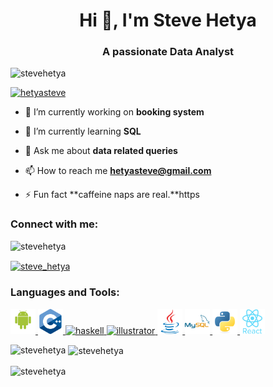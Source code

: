 
<h1 align="center">Hi 👋, I'm Steve Hetya</h1>
<h3 align="center">A passionate Data Analyst </h3>
    
    

<p align="left"> <img src="https://komarev.com/ghpvc/?username=stevehetya&label=Profile%20views&color=0e75b6&style=flat" alt="stevehetya" /> </p>

<p align="left"> <a href="https://twitter.com/hetyasteve" target="blank"><img src="https://img.shields.io/twitter/follow/hetyasteve?logo=twitter&style=for-the-badge" alt="hetyasteve" /></a> </p>

- 🔭 I’m currently working on **booking system**

- 🌱 I’m currently learning **SQL**

- 💬 Ask me about **data related queries**

- 📫 How to reach me **hetyasteve@gmail.com**

- ⚡ Fun fact **caffeine naps are real.**https

<h3 align="left">Connect with me:</h3>
<p align="left">
<p align="left"> <img src="https://komarev.com/ghpvc/?username=stevehetya&label=Profile%20views&color=0e75b6&style=flat" alt="stevehetya" /> </p>
<a href="https://instagram.com/steve_hetya" target="blank"><img align="center" src="https://raw.githubusercontent.com/rahuldkjain/github-profile-readme-generator/master/src/images/icons/Social/instagram.svg" alt="steve_hetya" height="30" width="40" /></a>
</p>

<h3 align="left">Languages and Tools:</h3>
<p align="left"> <a href="https://developer.android.com" target="_blank" rel="noreferrer"> <img src="https://raw.githubusercontent.com/devicons/devicon/master/icons/android/android-original-wordmark.svg" alt="android" width="40" height="40"/> </a> <a href="https://www.w3schools.com/cpp/" target="_blank" rel="noreferrer"> <img src="https://raw.githubusercontent.com/devicons/devicon/master/icons/cplusplus/cplusplus-original.svg" alt="cplusplus" width="40" height="40"/> </a> <a href="https://www.haskell.org/" target="_blank" rel="noreferrer"> <img src="https://upload.wikimedia.org/wikipedia/commons/1/1c/Haskell-Logo.svg" alt="haskell" width="40" height="40"/> </a> <a href="https://www.adobe.com/in/products/illustrator.html" target="_blank" rel="noreferrer"> <img src="https://www.vectorlogo.zone/logos/adobe_illustrator/adobe_illustrator-icon.svg" alt="illustrator" width="40" height="40"/> </a> <a href="https://www.java.com" target="_blank" rel="noreferrer"> <img src="https://raw.githubusercontent.com/devicons/devicon/master/icons/java/java-original.svg" alt="java" width="40" height="40"/> </a> <a href="https://www.mysql.com/" target="_blank" rel="noreferrer"> <img src="https://raw.githubusercontent.com/devicons/devicon/master/icons/mysql/mysql-original-wordmark.svg" alt="mysql" width="40" height="40"/> </a> <a href="https://www.python.org" target="_blank" rel="noreferrer"> <img src="https://raw.githubusercontent.com/devicons/devicon/master/icons/python/python-original.svg" alt="python" width="40" height="40"/> </a> <a href="https://reactjs.org/" target="_blank" rel="noreferrer"> <img src="https://raw.githubusercontent.com/devicons/devicon/master/icons/react/react-original-wordmark.svg" alt="react" width="40" height="40"/> </a> </p>

<p><img align="left" src="https://github-readme-stats.vercel.app/api/top-langs?username=stevehetya&show_icons=true&locale=en&layout=compact" alt="stevehetya" /></p>

<p>&nbsp;<img align="center" src="https://github-readme-stats.vercel.app/api?username=stevehetya&show_icons=true&locale=en" alt="stevehetya" /></p>

<p><img align="center" src="https://github-readme-streak-stats.herokuapp.com/?user=stevehetya&" alt="stevehetya" /></p>

